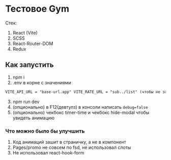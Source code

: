 # Тестовое Gym

Стек:

1. React (Vite)
2. SCSS
3. React-Router-DOM
4. Redux

## Как запустить

1. npm i
2. .env в корне с значениями

```md
VITE_API_URL = "base-url.app" VITE_RATE_URL = "sub../list" (чтобы не заиндексировалась ваша апи)
```

3. npm run dev
4. (опционально) в F12(девтулз) в консоли написать `debug=false`
5. (опционально) чекбокс timer-time и чекбокс hide-modal чтобы увидеть анимацию

### Что можно было бы улучшить

1. Код анимаций зашит в страничку, а не в компонент
2. Pages/promo не совсем по fsd, не использовал слоты
3. Не использовал react-hook-form
